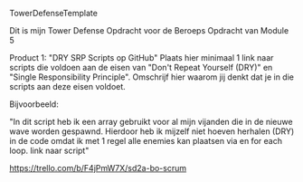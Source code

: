 TowerDefenseTemplate

Dit is mijn Tower Defense Opdracht voor de Beroeps Opdracht van Module 5



Product 1: "DRY SRP Scripts op GitHub"
Plaats hier minimaal 1 link naar scripts die voldoen aan de eisen van "Don't Repeat Yourself (DRY)" en "Single Responsibility Principle". Omschrijf hier waarom jij denkt dat je in die scripts aan deze eisen voldoet.

Bijvoorbeeld:

"In dit script heb ik een array gebruikt voor al mijn vijanden die in de nieuwe wave worden gespawnd. Hierdoor heb ik mijzelf niet hoeven herhalen (DRY) in de code omdat ik met 1 regel alle enemies kan plaatsen via en for each loop. link naar script"

https://trello.com/b/F4jPmW7X/sd2a-bo-scrum 
